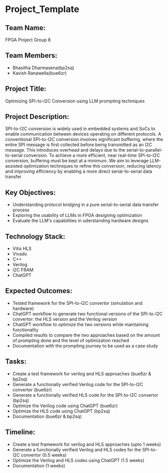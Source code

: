 # Project_Template


## Team Name:
FPGA Project Group 8


## Team Members:
- Bhasitha Dharmasena(bp2sq)
- Kavish Ranawella(bue6zr)


## Project Title:
Optimizing SPI-to-I2C Conversion using LLM prompting techniques


## Project Description:
SPI-to-I2C conversion is widely used in embedded systems and SoCs to
enable communication between devices operating on different protocols. A conventional
SPI-to-I2C conversion involves significant buffering, where the entire SPI message is first
collected before being transmitted as an I2C message. This introduces overhead and
delays due to the serial-to-parallel-to-serial conversion. To achieve a more efficient, near
real-time SPI-to-I2C conversion, buffering must be kept at a minimum. We aim to leverage
LLM-assisted optimization techniques to refine this conversion, reducing latency and
improving efficiency by enabling a more direct serial-to-serial data transfer


## Key Objectives:
- Understanding protocol bridging in a pure serial-to-serial data transfer process
- Exploring the usability of LLMs in FPGA designing optimization
- Evaluate the LLM's capabilities in uderstanding hardware designs

## Technology Stack:
- Vitis HLS
- Vivado
- C++
- Verilog
- I2C FRAM
- ChatGPT


## Expected Outcomes:
- Tested framework for the SPI-to-I2C convertor (simulation and hardware)
- ChatGPT workflow to generate two functional versions of the SPI-to-I2C convertor: the
HLS version and the Verilog version
- ChatGPT workflow to optimize the two versions while maintaining functionality
- Compiled results to compare the two approaches based on the amount of prompting
done and the level of optimization reached
- Documentation with the prompting journey to be used as a case study

## Tasks:
- Create a test framework for verilog and HLS approaches (bue6zr & bp2sq)
- Generate a functionally verified Verilog code for the SPI-to-I2C convertor (bue6zr)
- Generate a functionally verified HLS code for the SPI-to-I2C convertor (bp2sq)
- Optimize the Verilog code using ChatGPT (bue6zr)
- Optimize the HLS code using ChatGPT (bp2sq)
- Documentation (bue6zr & bp2sq)


## Timeline:
- Create a test framework for verilog and HLS approaches (upto 1 weeks)
- Generate a functionally verified Verilog and HLS codes for the SPI-to-I2C convertor (0.5 weeks)
- Optimize the Verilog and HLS codes using ChatGPT (1.5 weeks)
- Documentation (1 weeks)
